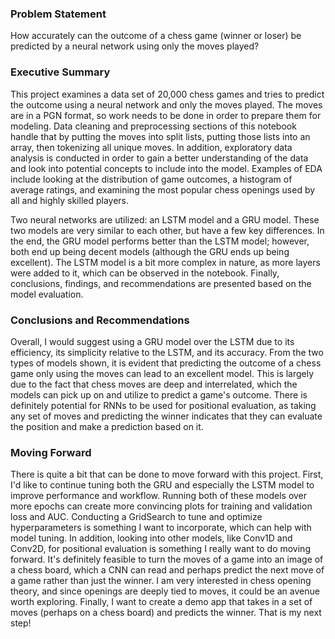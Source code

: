 ### Problem Statement

How accurately can the outcome of a chess game (winner or loser) be predicted by a neural network using only the moves played?

### Executive Summary

This project examines a data set of 20,000 chess games and tries to predict the outcome using a neural network and only the moves played. The moves are in a PGN format, so work needs to be done in order to prepare them for modeling. Data cleaning and preprocessing sections of this notebook handle that by putting the moves into split lists, putting those lists into an array, then tokenizing all unique moves. In addition, exploratory data analysis is conducted in order to gain a better understanding of the data and look into potential concepts to include into the model. Examples of EDA include looking at the distribution of game outcomes, a histogram of average ratings, and examining the most popular chess openings used by all and highly skilled players.

Two neural networks are utilized: an LSTM model and a GRU model. These two models are very similar to each other, but have a few key differences. In the end, the GRU model performs better than the LSTM model; however, both end up being decent models (although the GRU ends up being excellent). The LSTM model is a bit more complex in nature, as more layers were added to it, which can be observed in the notebook. Finally, conclusions, findings, and recommendations are presented based on the model evaluation.

### Conclusions and Recommendations

Overall, I would suggest using a GRU model over the LSTM due to its efficiency, its simplicity relative to the LSTM, and its accuracy. From the two types of models shown, it is evident that predicting the outcome of a chess game only using the moves can lead to an excellent model. This is largely due to the fact that chess moves are deep and interrelated, which the models can pick up on and utilize to predict a game's outcome. There is definitely potential for RNNs to be used for positional evaluation, as taking any set of moves and predicting the winner indicates that they can evaluate the position and make a prediction based on it. 

### Moving Forward

There is quite a bit that can be done to move forward with this project. First, I'd like to continue tuning both the GRU and especially the LSTM model to improve performance and workflow. Running both of these models over more epochs can create more convincing plots for training and validation loss and AUC. Conducting a GridSearch to tune and optimize hyperparameters is something I want to incorporate, which can help with model tuning. In addition, looking into other models, like Conv1D and Conv2D, for positional evaluation is something I really want to do moving forward. It's definitely feasible to turn the moves of a game into an image of a chess board, which a CNN can read and perhaps predict the next move of a game rather than just the winner. I am very interested in chess opening theory, and since openings are deeply tied to moves, it could be an avenue worth exploring. Finally, I want to create a demo app that takes in a set of moves (perhaps on a chess board) and predicts the winner. That is my next step!